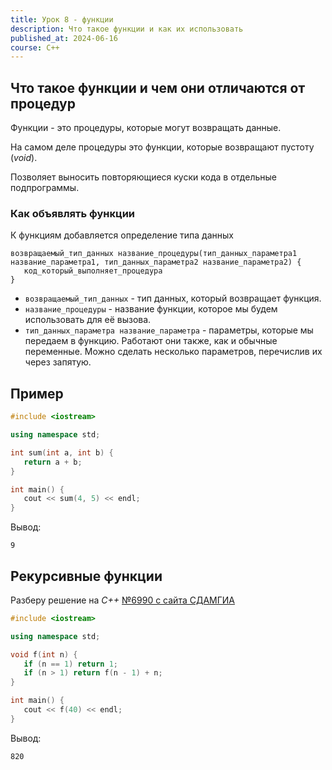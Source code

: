 ```yaml
---
title: Урок 8 - функции
description: Что такое функции и как их использовать
published_at: 2024-06-16
course: C++
---
```


## Что такое функции и чем они отличаются от процедур

Функции - это процедуры, которые могут возвращать данные.

На самом деле процедуры это функции, которые возвращают пустоту (_void_).

Позволяет выносить повторяющиеся куски кода в отдельные подпрограммы.

### Как объявлять функции

К функциям добавляется определение типа данных

```
возвращаемый_тип_данных название_процедуры(тип_данных_параметра1 название_параметра1, тип_данных_параметра2 название_параметра2) {
   код_который_выполняет_процедура
}
```

- `возвращаемый_тип_данных` - тип данных, который возвращает функция.
- `название_процедуры` - название функции, которое мы будем использовать для её вызова.
- `тип_данных_параметра название_параметра` - параметры, которые мы передаем в функцию. Работают они также, как и обычные переменные. Можно сделать несколько параметров, перечислив их через запятую.

## Пример

```cpp
#include <iostream>

using namespace std;

int sum(int a, int b) {
   return a + b;
}

int main() {
   cout << sum(4, 5) << endl;
}
```

Вывод:

```
9
```

## Рекурсивные функции

Разберу решение на _C++_ [№6990 с сайта СДАМГИА](https://inf-ege.sdamgia.ru/problem?id=6990)

```cpp
#include <iostream>

using namespace std;

void f(int n) {
   if (n == 1) return 1;
   if (n > 1) return f(n - 1) + n;
}

int main() {
   cout << f(40) << endl;
}
```

Вывод:

```
820
```
